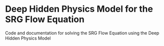 # Deep Hidden Physics Model for the SRG Flow Equation
Code and documentation for solving the SRG Flow Equation using the Deep Hidden Physics Model
